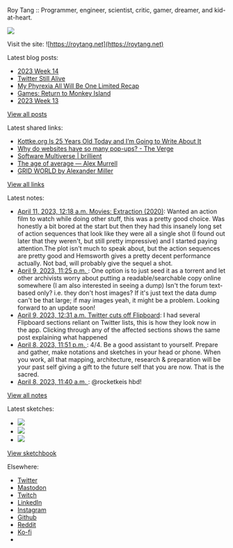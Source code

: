 Roy Tang :: Programmer, engineer, scientist, critic, gamer, dreamer, and kid-at-heart.

![](https://roytang.net/static/img/profile.jpg)

Visit the site: ![https://roytang.net](https://roytang.net)

Latest blog posts:

- [2023 Week 14](https://roytang.net/2023/04/2023-week-14/)
- [Twitter Still Alive](https://roytang.net/2023/04/twitter-still-alive/)
- [My Phyrexia All Will Be One Limited Recap](https://roytang.net/2023/04/mtgone-limited-recap/)
- [Games: Return to Monkey Island](https://roytang.net/2023/04/return-to-monkey-island/)
- [2023 Week 13](https://roytang.net/2023/04/2023-week-13/)

[View all posts](https://roytang.net/blog)

Latest shared links:

- [Kottke.org Is 25 Years Old Today and I’m Going to Write About It](https://roytang.net/2023/04/312e8d56a905c1e11babe78cdf7b2c06/)
- [Why do websites have so many pop-ups? - The Verge](https://roytang.net/2023/04/d2efc98dd14da8c984fef54ce6be90d5/)
- [Software Multiverse | brillient](https://roytang.net/2023/04/3728405de2d29c7ef52d9e80a9b35ffc/)
- [The age of average — Alex Murrell](https://roytang.net/2023/04/c8018bca091ca3605c0bc37620a27e4d/)
- [GRID WORLD by Alexander Miller](https://roytang.net/2023/04/ee85e3913067bbd4d6628f2f728918c3/)

[View all links](https://roytang.net/links)

Latest notes:

- [April 11, 2023, 12:18 a.m. Movies: Extraction (2020)](https://roytang.net/2023/04/extraction-2020/): Wanted an action film to watch while doing other stuff, this was a pretty good choice. Was honestly a bit bored at the start but then they had this insanely long set of action sequences that look like they were all a single shot (I found out later that they weren&#x27;t, but still pretty impressive) and I started paying attention.The plot isn&#x27;t much to speak about, but the action sequences are pretty good and Hemsworth gives a pretty decent performance actually. Not bad, will probably give the sequel a shot.
- [April 9, 2023, 11:25 p.m. ](https://roytang.net/2023/04/jfkvndb/): One option is to just seed it as a torrent and let other archivists worry about putting a readable/searchable copy online somewhere (I am also interested in seeing a dump) Isn&#x27;t the forum text-based only? i.e. they don&#x27;t host images? If it&#x27;s just text the data dump can&#x27;t be that large; if may images yeah, it might be a problem. Looking forward to an update soon!
- [April 9, 2023, 12:31 a.m. Twitter cuts off Flipboard](https://roytang.net/2023/04/6a8aa4fb02edb36018d3674551804fea/): I had several Flipboard sections reliant on Twitter lists, this is how they look now in the app. Clicking through any of the affected sections shows the same post explaining what happened
- [April 8, 2023, 11:51 p.m. ](https://roytang.net/2023/04/1644729724760117248/): 4/4. Be a good assistant to yourself. Prepare and gather, make notations and sketches in your head or phone. When you work, all that mapping, architecture, research &amp; preparation will be your past self giving a gift to the future self that you are now. That is the sacred.
- [April 8, 2023, 11:40 a.m. ](https://roytang.net/2023/04/1644545657720680448/): @rocketkeis hbd!

[View all notes](https://roytang.net/notes)

Latest sketches:


- ![](https://roytang.net/media/cache/3c/da/3cda657c471879c3cfa81b898b810cd6.jpg)
- ![](https://roytang.net/media/cache/a2/60/a260eacc913ee7c542024b154923702f.jpg)
- ![](https://roytang.net/media/cache/e0/88/e0888b7f7a1e342aba8cced2a0784cc4.jpg)

[View sketchbook](https://roytang.net/albums/sketchbook)


Elsewhere:

- [Twitter](https://twitter.com/roytang)
- [Mastodon](https://indieweb.social/@roytang)
- [Twitch](https://twitch.tv/twitchyroy)
- [LinkedIn](https://www.linkedin.com/in/roytang)
- [Instagram](https://instagram.com/roytang0400)
- [Github](https://github.com/roytang)
- [Reddit](https://reddit.com/u/hungryroy)
- [Ko-fi](https://ko-fi.com/roytang)
- [](mailto:hello@roytang.net)